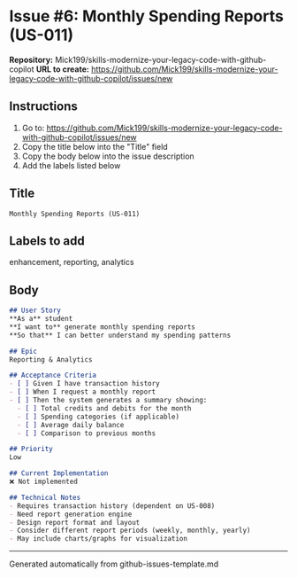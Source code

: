 # Issue #6: Monthly Spending Reports (US-011)

**Repository:** Mick199/skills-modernize-your-legacy-code-with-github-copilot
**URL to create:** https://github.com/Mick199/skills-modernize-your-legacy-code-with-github-copilot/issues/new

## Instructions
1. Go to: https://github.com/Mick199/skills-modernize-your-legacy-code-with-github-copilot/issues/new
2. Copy the title below into the "Title" field
3. Copy the body below into the issue description
4. Add the labels listed below

## Title
```
Monthly Spending Reports (US-011)
```

## Labels to add
enhancement, reporting, analytics

## Body
```markdown
## User Story
**As a** student  
**I want to** generate monthly spending reports  
**So that** I can better understand my spending patterns  

## Epic
Reporting & Analytics

## Acceptance Criteria
- [ ] Given I have transaction history
- [ ] When I request a monthly report
- [ ] Then the system generates a summary showing:
  - [ ] Total credits and debits for the month
  - [ ] Spending categories (if applicable)
  - [ ] Average daily balance
  - [ ] Comparison to previous months

## Priority
Low

## Current Implementation
❌ Not implemented

## Technical Notes
- Requires transaction history (dependent on US-008)
- Need report generation engine
- Design report format and layout
- Consider different report periods (weekly, monthly, yearly)
- May include charts/graphs for visualization
```

---
Generated automatically from github-issues-template.md
